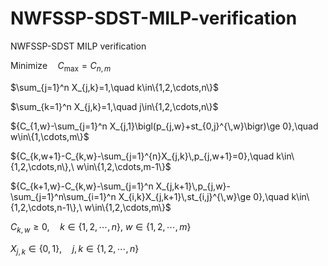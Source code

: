 # NWFSSP-SDST-MILP-verification
NWFSSP-SDST MILP verification

$\text{Minimize}\quad C_{\max}=C_{n,m}$

$\sum_{j=1}^n X_{j,k}=1,\quad k\in\{1,2,\cdots,n\}$

$\sum_{k=1}^n X_{j,k}=1,\quad j\in\{1,2,\cdots,n\}$

${C_{1,w}-\sum_{j=1}^n X_{j,1}\bigl(p_{j,w}+st_{0,j}^{\,w}\bigr)\ge 0},\quad w\in\{1,\cdots,m\}$

${C_{k,w+1}-C_{k,w}-\sum_{j=1}^{n}X_{j,k}\,p_{j,w+1}=0},\quad k\in\{1,2,\cdots,n\},\ w\in\{1,2,\cdots,m-1\}$

${C_{k+1,w}-C_{k,w}-\sum_{j=1}^n X_{j,k+1}\,p_{j,w}-\sum_{j=1}^n\sum_{i=1}^n X_{i,k}X_{j,k+1}\,st_{i,j}^{\,w}\ge 0},\quad k\in\{1,2,\cdots,n-1\},\ w\in\{1,2,\cdots,m\}$

$C_{k,w}\ge 0,\quad k\in\{1,2,\cdots,n\},\ w\in\{1,2,\cdots,m\}$

$X_{j,k}\in\{0,1\},\quad j,k\in\{1,2,\cdots,n\}$
